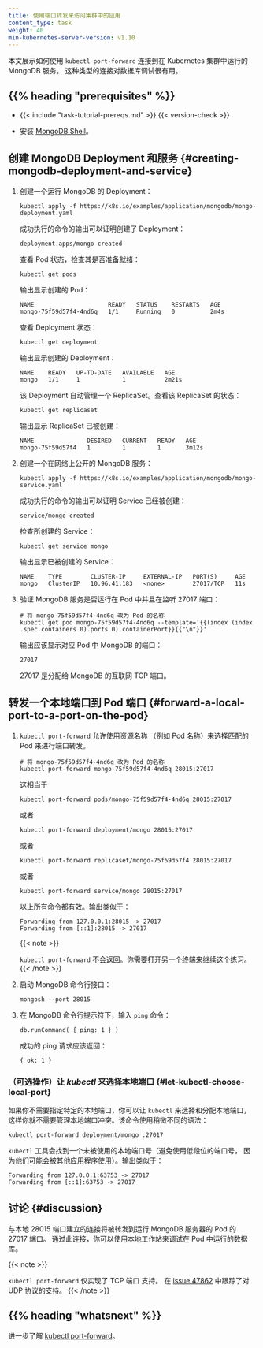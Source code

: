 ```yaml
---
title: 使用端口转发来访问集群中的应用
content_type: task
weight: 40
min-kubernetes-server-version: v1.10
---
```


<!--
title: Use Port Forwarding to Access Applications in a Cluster
content_type: task
weight: 40
min-kubernetes-server-version: v1.10
-->

<!-- overview -->
<!--
This page shows how to use `kubectl port-forward` to connect to a MongoDB
server running in a Kubernetes cluster. This type of connection can be useful
for database debugging.
-->
本文展示如何使用 `kubectl port-forward` 连接到在 Kubernetes 集群中运行的 MongoDB 服务。
这种类型的连接对数据库调试很有用。

## {{% heading "prerequisites" %}}

* {{< include "task-tutorial-prereqs.md" >}} {{< version-check >}}
<!--
* Install [MongoDB Shell](https://www.mongodb.com/try/download/shell).
-->
* 安装 [MongoDB Shell](https://www.mongodb.com/try/download/shell)。

<!-- steps -->

<!--
## Creating MongoDB deployment and service

1. Create a Deployment that runs MongoDB:
-->
## 创建 MongoDB Deployment 和服务   {#creating-mongodb-deployment-and-service}

1. 创建一个运行 MongoDB 的 Deployment：

   ```shell
   kubectl apply -f https://k8s.io/examples/application/mongodb/mongo-deployment.yaml
   ```

   <!--
   The output of a successful command verifies that the deployment was created:
   -->
   成功执行的命令的输出可以证明创建了 Deployment：

   ```
   deployment.apps/mongo created
   ```

   <!--
   View the pod status to check that it is ready:
   -->
   查看 Pod 状态，检查其是否准备就绪：

   ```shell
   kubectl get pods
   ```

   <!--
   The output displays the pod created:
   -->
   输出显示创建的 Pod：

   ```
   NAME                     READY   STATUS    RESTARTS   AGE
   mongo-75f59d57f4-4nd6q   1/1     Running   0          2m4s
   ```

   <!--
   View the Deployment's status:
   -->
   查看 Deployment 状态：

   ```shell
   kubectl get deployment
   ```

   <!--
   The output displays that the Deployment was created:
   -->
   输出显示创建的 Deployment：

   ```
   NAME    READY   UP-TO-DATE   AVAILABLE   AGE
   mongo   1/1     1            1           2m21s
   ```

   <!--
   The Deployment automatically manages a ReplicaSet.
   View the ReplicaSet status using:
   -->
   该 Deployment 自动管理一个 ReplicaSet。查看该 ReplicaSet 的状态：

   ```shell
   kubectl get replicaset
   ```

   <!--
   The output displays that the ReplicaSet was created:
   -->
   输出显示 ReplicaSet 已被创建：

   ```
   NAME               DESIRED   CURRENT   READY   AGE
   mongo-75f59d57f4   1         1         1       3m12s
   ```

<!--
2. Create a Service to expose MongoDB on the network:
-->
2. 创建一个在网络上公开的 MongoDB 服务：

   ```shell
   kubectl apply -f https://k8s.io/examples/application/mongodb/mongo-service.yaml
   ```

   <!--
   The output of a successful command verifies that the Service was created:
   -->
   成功执行的命令的输出可以证明 Service 已经被创建：

   ```
   service/mongo created
   ```

   <!--
   Check the Service created:
   -->
   检查所创建的 Service：

   ```shell
   kubectl get service mongo
   ```

   <!--   
   The output displays the service created:
   -->
   输出显示已被创建的 Service：

   ```
   NAME    TYPE        CLUSTER-IP     EXTERNAL-IP   PORT(S)     AGE
   mongo   ClusterIP   10.96.41.183   <none>        27017/TCP   11s
   ```

<!--
3. Verify that the MongoDB server is running in the Pod, and listening on port 27017:
-->
3. 验证 MongoDB 服务是否运行在 Pod 中并且在监听 27017 端口：

   <!--
   ```shell
   # Change mongo-75f59d57f4-4nd6q to the name of the Pod
   kubectl get pod mongo-75f59d57f4-4nd6q --template='{{(index (index .spec.containers 0).ports 0).containerPort}}{{"\n"}}'
   ```
   -->
   ```shell
   # 将 mongo-75f59d57f4-4nd6q 改为 Pod 的名称
   kubectl get pod mongo-75f59d57f4-4nd6q --template='{{(index (index .spec.containers 0).ports 0).containerPort}}{{"\n"}}'
   ```

   <!--
   The output displays the port for MongoDB in that Pod:
   -->
   输出应该显示对应 Pod 中 MongoDB 的端口：

   ```
   27017
   ```

   <!--
   27017 is the TCP port allocated to MongoDB on the internet.
   -->
   27017 是分配给 MongoDB 的互联网 TCP 端口。

<!--
## Forward a local port to a port on the Pod

1. `kubectl port-forward` allows using resource name, such as a pod name, to select a matching pod to port forward to.
-->
## 转发一个本地端口到 Pod 端口   {#forward-a-local-port-to-a-port-on-the-pod}

1. `kubectl port-forward` 允许使用资源名称
   （例如 Pod 名称）来选择匹配的 Pod 来进行端口转发。

   <!--
   ```shell
   # Change mongo-75f59d57f4-4nd6q to the name of the Pod
   kubectl port-forward mongo-75f59d57f4-4nd6q 28015:27017
   ```
   -->
   ```shell
   # 将 mongo-75f59d57f4-4nd6q 改为 Pod 的名称
   kubectl port-forward mongo-75f59d57f4-4nd6q 28015:27017
   ```

   <!--
   which is the same as
   -->
   这相当于

   ```shell
   kubectl port-forward pods/mongo-75f59d57f4-4nd6q 28015:27017
   ```

   <!-- or -->
   或者

   ```shell
   kubectl port-forward deployment/mongo 28015:27017
   ```

   <!-- or -->
   或者

   ```shell
   kubectl port-forward replicaset/mongo-75f59d57f4 28015:27017
   ```

   <!-- or -->
   或者

   ```shell
   kubectl port-forward service/mongo 28015:27017
   ```

   <!--
   Any of the above commands works. The output is similar to this:
   -->
   以上所有命令都有效。输出类似于：

   ```
   Forwarding from 127.0.0.1:28015 -> 27017
   Forwarding from [::1]:28015 -> 27017
   ```

   {{< note >}}
   <!--
   `kubectl port-forward` does not return. To continue with the exercises, you will need to open another terminal.
   -->
   `kubectl port-forward` 不会返回。你需要打开另一个终端来继续这个练习。
   {{< /note >}}


<!--
2. Start the MongoDB command line interface:
-->
2. 启动 MongoDB 命令行接口：

   ```shell
   mongosh --port 28015
   ```

<!--
3. At the MongoDB command line prompt, enter the `ping` command:
-->
3. 在 MongoDB 命令行提示符下，输入 `ping` 命令：

   ```
   db.runCommand( { ping: 1 } )
   ```

   <!--
   A successful ping request returns:
   -->
   成功的 ping 请求应该返回：

   ```
   { ok: 1 }
   ```

<!--
### Optionally let _kubectl_ choose the local port {#let-kubectl-choose-local-port}
-->
### （可选操作）让 _kubectl_ 来选择本地端口 {#let-kubectl-choose-local-port}

<!--
If you don't need a specific local port, you can let `kubectl` choose and allocate 
the local port and thus relieve you from having to manage local port conflicts, with 
the slightly simpler syntax:
-->
如果你不需要指定特定的本地端口，你可以让 `kubectl` 来选择和分配本地端口，
这样你就不需要管理本地端口冲突。该命令使用稍微不同的语法：

```shell
kubectl port-forward deployment/mongo :27017
```

<!--
The `kubectl` tool finds a local port number that is not in use (avoiding low ports numbers,
because these might be used by other applications). The output is similar to:
-->
`kubectl` 工具会找到一个未被使用的本地端口号（避免使用低段位的端口号，
因为他们可能会被其他应用程序使用）。输出类似于：

```
Forwarding from 127.0.0.1:63753 -> 27017
Forwarding from [::1]:63753 -> 27017
```

<!-- discussion -->

<!--
## Discussion

Connections made to local port 28015 are forwarded to port 27017 of the Pod that
is running the MongoDB server. With this connection in place, you can use your
local workstation to debug the database that is running in the Pod.
-->
## 讨论  {#discussion}

与本地 28015 端口建立的连接将被转发到运行 MongoDB 服务器的 Pod 的 27017 端口。
通过此连接，你可以使用本地工作站来调试在 Pod 中运行的数据库。

{{< note >}}
<!--
`kubectl port-forward` is implemented for TCP ports only.
The support for UDP protocol is tracked in
[issue 47862](https://github.com/kubernetes/kubernetes/issues/47862).
-->
`kubectl port-forward` 仅实现了 TCP 端口 支持。
在 [issue 47862](https://github.com/kubernetes/kubernetes/issues/47862)
中跟踪了对 UDP 协议的支持。
{{< /note >}}

## {{% heading "whatsnext" %}}

<!--
Learn more about [kubectl port-forward](/docs/reference/generated/kubectl/kubectl-commands/#port-forward).
-->
进一步了解 [kubectl port-forward](/docs/reference/generated/kubectl/kubectl-commands/#port-forward)。

